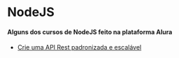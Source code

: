 # NodeJS

#### Alguns dos cursos de NodeJS feito na plataforma Alura

* [Crie uma API Rest padronizada e escalável](https://github.com/araujo21x/Cursos_Alura/tree/master/NodeJS/Crie%20uma%20API%20Rest%20padronizada%20e%20escal%C3%A1vel)
